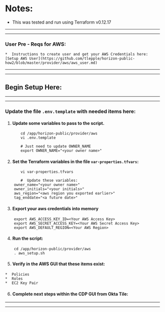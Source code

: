 # Notes:
*  This was tested and run using Terraform v0.12.17

---
---
###   User Pre - Reqs for AWS:

	*  Instructions to create user and get your AWS Credentials here:   [Setup AWS User](https://github.com/tlepple/horizon-public-how2/blob/master/provider/aws/aws_user.md)
---
---

##  Begin Setup Here:

---
---

###  Update the file `.env.template` with needed items here:

1.    #### Update some variables to pass to the script.

``` 
       cd /app/horizon-public/provider/aws
       vi .env.template

       # Just need to update OWNER_NAME
       export OWNER_NAME="<your owner name>"

```

2.    #### Set the  Terraform variables in the file `var-properties.tfvars`:

```
       vi var-properties.tfvars

       #  Update these variables:
	owner_name="<your owner name>"
	owner_initials="<your initials>"
	aws_region="<aws region you exported earlier>"
	tag_enddate="<a future date>"

```

3.    ####  Export your aws credentials into memory

```
	export AWS_ACCESS_KEY_ID=<Your AWS Access Key>
	export AWS_SECRET_ACCESS_KEY=<Your AWS Secret Access Key>
	export AWS_DEFAULT_REGION=<Your AWS Region>
```

4.    #### Run the script:

```
	cd /app/horizon-public/provider/aws
	. aws_setup.sh

```

5.   #### Verify in the AWS GUI that these items exist:
	*  Policies
	*  Roles
	*  EC2 Key Pair 

6.   ####  Complete next steps within the CDP GUI from Okta Tile:


---
---
